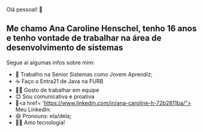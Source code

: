 Olá pessoal! 👋


<h2>Me chamo Ana Caroline Henschel, tenho 16 anos e tenho vontade de trabalhar na área de desenvolvimento de sistemas</h2>
Segue aí algumas infos sobre mim:

- 💼 Trabalho na Senior Sistemas como Jovem Aprendiz;
- ☕ Faço o Entra21 de Java na FURB
- 🙋‍♀️ Gosto de trabalhar em equipe
- 😊 Sou comunicativa e proativa
- 📢<a href= 'https://www.linkedin.com/in/ana-caroline-h-72b2811ba/"> Meu LinkedIn:</a>
- 😄 Pronouns: ela/dela;
- 👩‍💻 Amo tecnologia!

  
